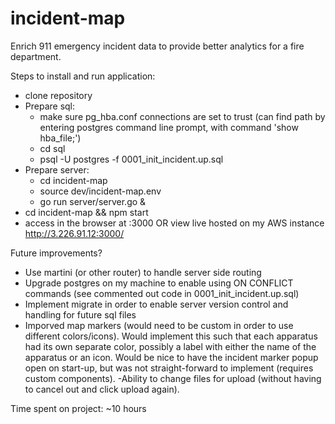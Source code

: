 # incident-map
Enrich 911 emergency incident data to provide better analytics for a fire department.

Steps to install and run application:
- clone repository
- Prepare sql:
  - make sure pg_hba.conf connections are set to trust (can find path by entering postgres command line prompt, with command 'show hba_file;')
  - cd sql
  - psql -U postgres -f 0001_init_incident.up.sql
- Prepare server:
  - cd incident-map
  - source dev/incident-map.env
  - go run server/server.go &
- cd incident-map && npm start
- access in the browser at <your-ip>:3000 OR view live hosted on my AWS instance http://3.226.91.12:3000/

Future improvements?
- Use martini (or other router) to handle server side routing
- Upgrade postgres on my machine to enable using ON CONFLICT commands (see commented out code in 0001_init_incident.up.sql)
- Implement migrate in order to enable server version control and handling for future sql files
- Imporved map markers (would need to be custom in order to use different colors/icons). Would implement this such that each apparatus had its own separate color, possibly a label with either the name of the apparatus or an icon. Would be nice to have the incident marker popup open on start-up, but was not straight-forward to implement (requires custom components).
-Ability to change files for upload (without having to cancel out and click upload again).

Time spent on project: ~10 hours
